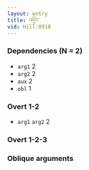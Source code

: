 ```yaml
---
layout: entry
title: འདྲོང་
vid: Hill:0918
---
```

### Dependencies (N = 2)
* `arg1` 2
* `arg2` 2
* `aux` 2
* `obl` 1


### Overt 1-2
* `arg1` `arg2` 2


### Overt 1-2-3


### Oblique arguments
